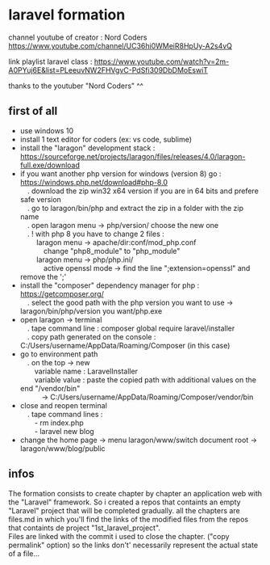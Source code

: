 # laravel formation

channel youtube of creator : Nord Coders https://www.youtube.com/channel/UC36hi0WMeiR8HpUy-A2s4vQ

link playlist laravel class : https://www.youtube.com/watch?v=2m-A0PYuj6E&list=PLeeuvNW2FHVgvC-PdSfi309DbDMoEswiT

thanks to the youtuber "Nord Coders" ^^


first of all
--------------

- use windows 10
- install 1 text editor for coders (ex: vs code, sublime)
- install the "laragon" development stack : https://sourceforge.net/projects/laragon/files/releases/4.0/laragon-full.exe/download
- if you want another php version for windows (version 8) go : https://windows.php.net/download#php-8.0
	<br/>&emsp;. download the zip win32 x64 version if you are in 64 bits and prefere safe version
	<br/>&emsp;. go to laragon/bin/php and extract the zip in a folder with the zip name
	<br/>&emsp;. open laragon menu -> php/version/ choose the new one
	<br/>&emsp;. ! with php 8 you have to change 2 files : 
		<br/>&emsp;&emsp; laragon menu -> apache/dir:conf/mod_php.conf
			<br/>&emsp;&emsp;&emsp; change "php8_module" to "php_module"
		<br/>&emsp;&emsp; laragon menu -> php/php.ini/
			<br/>&emsp;&emsp;&emsp; active openssl mode -> find the line ";extension=openssl" and remove the ';'
- install the "composer" dependency manager for php  : https://getcomposer.org/
	<br/>&emsp;. select the good path with the php version you want to use -> laragon/bin/php/version you want/php.exe
- open laragon -> terminal
	<br/>&emsp;. tape command line : composer global require laravel/installer
	<br/>&emsp;. copy path generated on the console : C:/Users/username/AppData/Roaming/Composer (in this case)
- go to environment path
	<br/>&emsp;. on the top -> new
		<br/>&emsp;&emsp;variable name : LaravelInstaller
		<br/>&emsp;&emsp;variable value : paste the copied path with additional values on the end "/vendor/bin"
			<br/>&emsp;&emsp;&emsp;-> C:/Users/username/AppData/Roaming/Composer/vendor/bin
- close and reopen terminal
	<br/>&emsp;. tape command lines :
		<br/>&emsp;&emsp;- rm index.php
		<br/>&emsp;&emsp;- laravel new blog
- change the home page -> menu laragon/www/switch document root -> laragon/www/blog/public

infos
--------------
The formation consists to create chapter by chapter an application web with the "Laravel" framework.
So i created a repos that containts an empty "Laravel" project that will be completed gradually.
all the chapters are files.md in which you'll find the links of the modified files from the repos that containts de project "1st_laravel_project".
<br/>Files are linked with the commit i used to close the chapter. ("copy permalink" option) so the links don't' necessarily represent the actual state of a file... 
